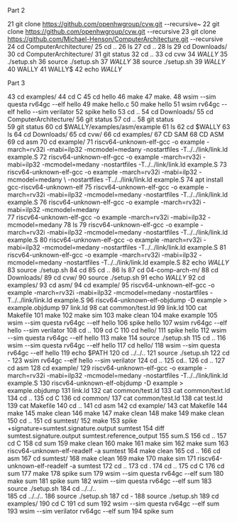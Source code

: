 Part 2

   21  git clone https://github.com/openhwgroup/cvw.git --recursive~
   22  git clone https://github.com/openhwgroup/cvw.git --recursive
   23  git clone https://github.com/Michael-Henson/ComputerArchitecture.git --recursive
   24  cd ComputerArchitecture/
   25  cd ..
   26  ls
   27  cd ..
   28  ls
   29  cd Downloads/
   30  cd ComputerArchitecture/
   31  git status
   32  cd ..
   33  cd cvw
   34  $WALLY$
   35  ./setup.sh
   36  source ./setup.sh
   37  $WALLY$
   38  source ./setup.sh
   39  $WALLY$
   40  WALLY
   41  WALLY$
   42  echo $WALLY$

Part 3
	
   43  cd examples/
   44  cd C
   45  cd hello
   46  make
   47  make.
   48  wsim --sim questa rv64gc --elf hello
   49  make hello.c
   50  make hello
   51  wsim rv64gc --elf hello --sim verilator
   52  spike hello
   53  cd ..
   54  cd Downloads/
   55  cd ComputerArchitecture/
   56  git status
   57  cd ..
   58  git status\
   59  git status
   60  cd $WALLY/examples/asm/example
   61  ls
   62  cd $WALLY
   63  ls
   64  cd Downloads/
   65  cd cvw/
   66  cd examples/
   67  CD SAM
   68  CD ASM
   69  cd asm
   70  cd example/
   71  riscv64-unknown-elf-gcc -o example -march=rv32i -mabi=ilp32 -mcmodel=medany -nostartfiles -T../../link/link.ld example.S
   72  riscv64-unknown-elf-gcc -o example -march=rv32i -mabi=ilp32 -mcmodel=medany \-nostartfiles -T../../link/link.ld example.S
   73  riscv64-unknown-elf-gcc -o example -march=rv32i -mabi=ilp32 -mcmodel=medany \ -nostartfiles -T../../link/link.ld example.S
   74  apt install gcc-riscv64-unknown-elf
   75  riscv64-unknown-elf-gcc -o example -march=rv32i -mabi=ilp32 -mcmodel=medany -nostartfiles -T../../link/link.ld example.S
   76  riscv64-unknown-elf-gcc -o example -march=rv32i -mabi=ilp32 -mcmodel=medany \
   77  riscv64-unknown-elf-gcc -o example -march=rv32i -mabi=ilp32 -mcmodel=medany
   78  ls
   79  riscv64-unknown-elf-gcc -o example -march=rv32i -mabi=ilp32 -mcmodel=medany -nostartfiles -T../../link/link.ld example.S
   80  riscv64-unknown-elf-gcc -o example -march=rv32i -mabi=ilp32 -mcmodel=medany 	    -nostartfiles -T../../link/link.ld  example.S
   81  riscv64-unknown-elf-gcc -o example -march=rv32i -mabi=ilp32 -mcmodel=medany -nostartfiles -T../../link/link.ld  example.S
   82  echo $WALLY$
   83  source ./setup.sh
   84  cd
   85  cd ..
   86  ls
   87  cd 04-comp-arch-m/
   88  cd Downloads/
   89  cd cvw/
   90  source ./setup.sh
   91  echo $WALLY$
   92  cd examples/
   93  cd asm/
   94  cd example/
   95  riscv64-unknown-elf-gcc -o example -march=rv32i -mabi=ilp32 -mcmodel=medany -nostartfiles -T../../link/link.ld example.S
   96  riscv64-unknown-elf-objdump -D example > example.objdump
   97  link.ld
   98  cat common/test.ld
   99  link.ld
  100  cat Makefile 
  101  make
  102  make sim
  103  make clean
  104  make example
  105  wsim --sim questa rv64gc --elf hello
  106  spike hello
  107  wsim rv64gc --elf hello --sim verilator
  108  cd ..
  109  cd C
  110  cd hello/
  111  spike hello
  112  wsim --sim questa rv64gc --elf hello
  113  make
  114  source ./setup.sh
  115  cd ..
  116  wsim --sim questa rv64gc --elf hello
  117  cd hello/
  118  wsim --sim questa rv64gc --elf hello
  119  echo $PATH
  120  cd ../../..
  121  source ./setup.sh
  122  cd -
  123  wsim rv64gc --elf hello --sim verilator
  124  cd ..
  125  cd..
  126  cd ..
  127  cd asm
  128  cd example/
  129  riscv64-unknown-elf-gcc -o example -march=rv32i -mabi=ilp32 -mcmodel=medany -nostartfiles -T../../link/link.ld example.S
  130  riscv64-unknown-elf-objdump -D example > example.objdump
  131  link.ld
  132  cat common/test.ld
  133  cat common/text.ld
  134  cd ..
  135  cd C
  136  cd common/
  137  cat common/test.ld
  138  cat test.ld
  139  cat Makefile
  140  cd ..
  141  cd asm
  142  cd example/
  143  cat Makefile 
  144  make
  145  make clean
  146  make
  147  make clean
  148  make
  149  make clean
  150  cd ..
  151  cd sumtest/
  152  make
  153  spike +signature=sumtest.signature.output sumtest
  154  diff sumtest.signature.output sumtest.reference_output
  155  sum.S
  156  cd ..
  157  cd C
  158  cd sum
  159  make clean
  160  make
  161  make sim
  162  make sum
  163  riscv64-unknown-elf-readelf -a sumtest
  164  make clean
  165  cd ..
  166  cd asm
  167  cd sumtest/
  168  make clean
  169  make
  170  make sim
  171  riscv64-unknown-elf-readelf -a sumtest
  172  cd ..
  173  cd .
  174  cd ..
  175  cd C
  176  cd sum
  177  make
  178  spike sum
  179  wsim --sim questa rv64gc --elf sum
  180  make sum
  181  spike sum
  182  wsim --sim questa rv64gc --elf sum
  183  source ./setup.sh
  184  cd ../../..\
  185  cd ../../..
  186  source ./setup.sh
  187  cd -
  188  source ./setup.sh
  189  cd examples/
  190  cd C
  191  cd sum
  192  wsim --sim questa rv64gc --elf sum
  193  wsim --sim verilator rv64gc --elf sum
  194  spike sum


